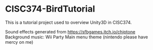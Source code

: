 # CISC374-BirdTutorial
This is a tutorial project used to overview Unity3D in CISC374.

Sound effects generated from https://sfbgames.itch.io/chiptone
Background music: Wii Party Main menu theme (nintendo please have mercy on me)